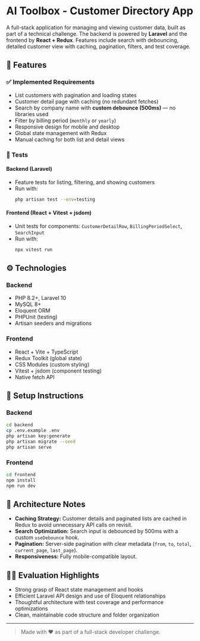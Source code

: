 
# AI Toolbox - Customer Directory App

A full-stack application for managing and viewing customer data, built as part of a technical challenge. The backend is powered by **Laravel** and the frontend by **React + Redux**. Features include search with debouncing, detailed customer view with caching, pagination, filters, and test coverage.

## 🧩 Features

### ✅ Implemented Requirements

- List customers with pagination and loading states
- Customer detail page with caching (no redundant fetches)
- Search by company name with **custom debounce (500ms)** — no libraries used
- Filter by billing period (`monthly` or `yearly`)
- Responsive design for mobile and desktop
- Global state management with Redux
- Manual caching for both list and detail views

### 🧪 Tests

#### Backend (Laravel)
- Feature tests for listing, filtering, and showing customers
- Run with:
  ```bash
  php artisan test --env=testing
  ```

#### Frontend (React + Vitest + jsdom)
- Unit tests for components: `CustomerDetailRow`, `BillingPeriodSelect`, `SearchInput`
- Run with:
  ```bash
  npx vitest run
  ```

## ⚙️ Technologies

### Backend
- PHP 8.2+, Laravel 10
- MySQL 8+
- Eloquent ORM
- PHPUnit (testing)
- Artisan seeders and migrations

### Frontend
- React + Vite + TypeScript
- Redux Toolkit (global state)
- CSS Modules (custom styling)
- Vitest + jsdom (component testing)
- Native fetch API

## 🚀 Setup Instructions

### Backend

```bash
cd backend
cp .env.example .env
php artisan key:generate
php artisan migrate --seed
php artisan serve
```

### Frontend

```bash
cd frontend
npm install
npm run dev
```

## 🧠 Architecture Notes

- **Caching Strategy:** Customer details and paginated lists are cached in Redux to avoid unnecessary API calls on revisit.
- **Search Optimization:** Search input is debounced by 500ms with a custom `useDebounce` hook.
- **Pagination:** Server-side pagination with clear metadata (`from`, `to`, `total`, `current_page`, `last_page`).
- **Responsiveness:** Fully mobile-compatible layout.

## 👨‍💻 Evaluation Highlights

- Strong grasp of React state management and hooks
- Efficient Laravel API design and use of Eloquent relationships
- Thoughtful architecture with test coverage and performance optimizations
- Clean, maintainable code structure and folder organization

---

> Made with ♥ as part of a full-stack developer challenge.
